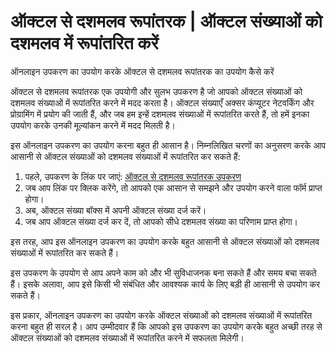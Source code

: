ऑक्टल से दशमलव रूपांतरक | ऑक्टल संख्याओं को दशमलव में रूपांतरित करें
====================================================================

ऑनलाइन उपकरण का उपयोग करके ऑक्टल से दशमलव रूपांतरक का उपयोग कैसे करें

ऑक्टल से दशमलव रूपांतरक एक उपयोगी और सुलभ उपकरण है जो आपको ऑक्टल संख्याओं को दशमलव संख्याओं में रूपांतरित करने में मदद करता है। ऑक्टल संख्याएँ अक्सर कंप्यूटर नेटवर्किंग और प्रोग्रामिंग में प्रयोग की जाती हैं, और जब हम इन्हें दशमलव संख्याओं में रूपांतरित करते हैं, तो हमें इनका उपयोग करके उनकी मूल्यांकन करने में मदद मिलती है।

इस ऑनलाइन उपकरण का उपयोग करना बहुत ही आसान है। निम्नलिखित चरणों का अनुसरण करके आप आसानी से ऑक्टल संख्याओं को दशमलव संख्याओं में रूपांतरित कर सकते हैं:

1. पहले, उपकरण के लिंक पर जाएं: [ऑक्टल से दशमलव रूपांतरक उपकरण](https://www.onlinecalculatorsfree.com/hi/convert/octal-to-decimal.html)
2. जब आप लिंक पर क्लिक करेंगे, तो आपको एक आसान से समझने और उपयोग करने वाला फॉर्म प्राप्त होगा।
3. अब, ऑक्टल संख्या बॉक्स में अपनी ऑक्टल संख्या दर्ज करें।
4. जब आप ऑक्टल संख्या दर्ज कर दें, तो आपको सीधे दशमलव संख्या का परिणाम प्राप्त होगा।

इस तरह, आप इस ऑनलाइन उपकरण का उपयोग करके बहुत आसानी से ऑक्टल संख्याओं को दशमलव संख्याओं में रूपांतरित कर सकते हैं।

इस उपकरण के उपयोग से आप अपने काम को और भी सुविधाजनक बना सकते हैं और समय बचा सकते हैं। इसके अलावा, आप इसे किसी भी संबंधित और आवश्यक कार्य के लिए बड़ी ही आसानी से उपयोग कर सकते हैं।

इस प्रकार, ऑनलाइन उपकरण का उपयोग करके ऑक्टल संख्याओं को दशमलव संख्याओं में रूपांतरित करना बहुत ही सरल है। आप उम्मीदवार हैं कि आपको इस उपकरण का उपयोग करके बहुत अच्छी तरह से ऑक्टल संख्याओं को दशमलव संख्याओं में रूपांतरित करने में सफलता मिलेगी।